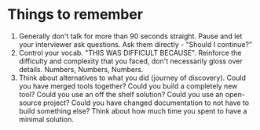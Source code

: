 # Things to remember
1. Generally don't talk for more than 90 seconds straight. Pause and let your interviewer ask questions. Ask them directly - "Should I continue?"
2. Control your vocab. "THIS WAS DIFFICULT BECAUSE". Reinforce the difficulty and complexity that you faced, don't necessarily gloss over details. Numbers, Numbers, Numbers. 
3. Think about alternatives to what you did (journey of discovery). Could you have merged tools together? Could you build a completely new tool? Could you use an off the shelf solution? Could you use an open-source project? Could you have changed documentation to not have to build something else? Think about how much time you spent to have a minimal solution.
